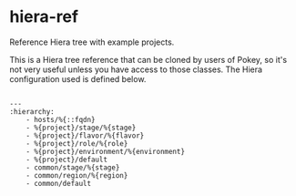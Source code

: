 hiera-ref
=========

Reference Hiera tree with example projects.

This is a Hiera tree reference that can be cloned by users of Pokey, so it's
not very useful unless you have access to those classes.  The Hiera
configuration used is defined below.

```

---
:hierarchy:
    - hosts/%{::fqdn}
    - %{project}/stage/%{stage}
    - %{project}/flavor/%{flavor}
    - %{project}/role/%{role}
    - %{project}/environment/%{environment}
    - %{project}/default
    - common/stage/%{stage}
    - common/region/%{region}
    - common/default

```
